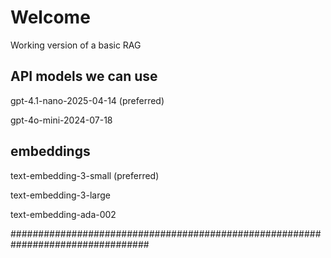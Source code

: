 # Welcome

Working version of a basic RAG 

## API models we can use

gpt-4.1-nano-2025-04-14 (preferred)

gpt-4o-mini-2024-07-18


## embeddings

text-embedding-3-small (preferred)

text-embedding-3-large

text-embedding-ada-002

#################################################################################
